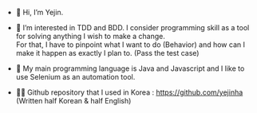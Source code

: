 - 👋 Hi, I’m Yejin. 

- 👀 I’m interested in TDD and BDD.
I consider programming skill as a tool for solving anything I wish to make a change.   
For that, I have to pinpoint what I want to do (Behavior) and how can I make it happen as exactly I plan to. (Pass the test case) 

- 🌱 My main programming language is Java and Javascript and I like to use Selenium as an automation tool. 

- 🤜🏻 Github repository that I used in Korea : https://github.com/yejinha  (Written half Korean & half English) 
